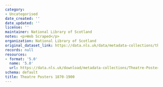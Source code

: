 ```yaml
---
category:
- Uncategorised
date_created: ''
date_updated: ''
license: ''
maintainer: National Library of Scotland
notes: <p>Web Scraped</p>
organization: National Library of Scotland
original_dataset_link: https://data.nls.uk/data/metadata-collections/theatre-posters/
records: null
resources:
- format: '5.0'
  name: '5.0'
  url: https://data.nls.uk/download/metadata-collections/Theatre-Posters-1870-1900.zip
schema: default
title: Theatre Posters 1870-1900
---
```

